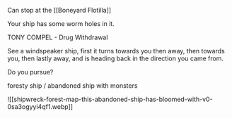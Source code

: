 Can stop at the [[Boneyard Flotilla]]

Your ship has some worm holes in it.  

TONY COMPEL - Drug Withdrawal

See a windspeaker ship, first it turns towards you then away, then towards you, then lastly away, and is heading back in the direction you came from.  

Do you pursue?


foresty ship / abandoned ship with monsters

![[shipwreck-forest-map-this-abandoned-ship-has-bloomed-with-v0-0sa3ogyyi4qf1.webp]]
